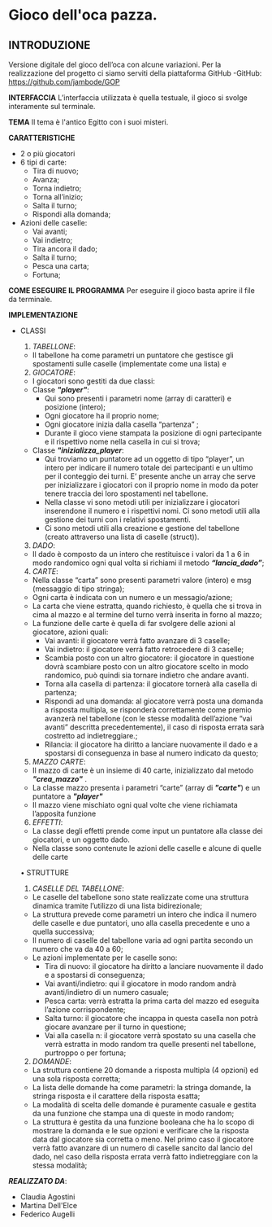 ﻿# Gioco dell'oca pazza.

**INTRODUZIONE**
-----
Versione digitale del gioco dell’oca con alcune variazioni.
Per la realizzazione del progetto ci siamo serviti della piattaforma GitHub
-GitHub:  <https://github.com/jambode/GOP>

**INTERFACCIA**
L’interfaccia utilizzata è quella testuale, il gioco si svolge interamente sul terminale.

**TEMA**
Il tema è l'antico Egitto con i suoi misteri.  

**CARATTERISTICHE**
 * 2 o più giocatori
 * 6 tipi di carte:
   *  Tira di nuovo;
   *  Avanza;
   *  Torna indietro;
   *  Torna all’inizio;
   *  Salta il turno;
   *  Rispondi alla domanda;
 * Azioni delle caselle:
   *  Vai avanti;
   *  Vai indietro;
   *  Tira ancora il dado;
   *  Salta il turno;
   *  Pesca una carta;
   *  Fortuna;

**COME ESEGUIRE IL PROGRAMMA**
Per eseguire il gioco basta aprire il file da terminale.

**IMPLEMENTAZIONE**
* CLASSI
  1. *TABELLONE*: 
    * Il tabellone ha come parametri un puntatore che gestisce gli spostamenti sulle caselle (implementate come una lista) e
  2. *GIOCATORE*:
    * I giocatori sono gestiti da due classi:
    * Classe **_"player"_**:
        * Qui sono presenti i parametri nome (array di caratteri) e  posizione (intero);
        * Ogni giocatore ha il proprio nome;
        * Ogni giocatore inizia dalla casella “partenza” ;
        * Durante il gioco viene stampata la posizione di ogni partecipante e il rispettivo nome nella casella in cui si trova;
    * Classe **_"inizializza_player_**:
        * Qui troviamo un puntatore ad un oggetto di tipo “player”, un intero per indicare il numero totale dei partecipanti e un ultimo per il conteggio dei turni. E’ presente anche un array che serve per inizializzare i giocatori con il proprio nome in modo da poter tenere traccia dei loro spostamenti nel tabellone.
        * Nella classe vi sono metodi utili per inizializzare i giocatori inserendone il numero e i rispettivi nomi. Ci sono metodi utili alla gestione dei turni con i relativi spostamenti.
        * Ci sono metodi utili alla creazione e gestione del tabellone (creato attraverso una lista di caselle (struct)).
    3. _DADO_:
    * Il dado è composto da un intero che restituisce i valori da 1 a 6 in modo randomico ogni qual volta si richiami il metodo **_“lancia_dado”_**;
   4. _CARTE_:
    * Nella classe “carta” sono presenti parametri valore (intero) e msg (messaggio di tipo stringa);
    * Ogni carta è indicata con un numero e un messagio/azione;
    * La carta che viene estratta, quando richiesto, è quella che si trova in cima al mazzo e al termine del turno verrà inserita in forno al mazzo;
    * La funzione delle carte è quella di far svolgere delle azioni al giocatore, azioni quali:
        * Vai avanti: il giocatore verrà fatto avanzare di 3 caselle;
        * Vai indietro: il giocatore verrà fatto retrocedere di 3 caselle;
        * Scambia posto con un altro giocatore: il giocatore in questione dovrà scambiare posto con un altro giocatore scelto in modo randomico, può quindi sia tornare indietro che andare avanti.
        * Torna alla casella di partenza: il giocatore tornerà alla casella di partenza;
        * Rispondi ad una domanda: al giocatore verrà posta una domanda a risposta multipla, se risponderà correttamente come premio avanzerà nel tabellone (con le stesse modalità dell’azione “vai avanti” descritta precedentemente), il caso di risposta errata sarà costretto ad indietreggiare.;
        * Rilancia: il giocatore ha diritto a lanciare nuovamente il dado e a spostarsi di conseguenza in base al numero indicato da questo;

   5. _MAZZO CARTE_:
    * Il mazzo di carte è un insieme di 40 carte, inizializzato dal metodo **_"crea_mazzo"_** .
    * La classe mazzo presenta i parametri “carte” (array di **_"carte"_**) e un puntatore a **_"player"_**
    * Il mazzo viene mischiato ogni qual volte che viene richiamata l’apposita funzione

    6. _EFFETTI_:
    * La classe degli effetti prende come input un puntatore alla classe dei giocatori, e un oggetto dado.
    * Nella classe sono contenute le azioni delle caselle e alcune di quelle delle carte 
    
  • STRUTTURE
    1. _CASELLE DEL TABELLONE_:
    * Le caselle del tabellone sono state realizzate come una struttura dinamica tramite l’utilizzo di una lista bidirezionale;
    * La struttura prevede come parametri un intero che indica il numero delle caselle e due puntatori, uno alla casella precedente e uno a quella successiva;
    * Il numero di caselle del tabellone varia ad ogni partita secondo un numero che va da 40 a 60;
    * Le azioni implementate per le caselle sono:
        * Tira di nuovo: il giocatore ha diritto a lanciare nuovamente il dado e a spostarsi di conseguenza;
        * Vai avanti/indietro: qui il giocatore in modo random andrà avanti/indietro di un numero casuale;
        * Pesca carta: verrà estratta la prima carta del mazzo ed eseguita l’azione corrispondente;
        * Salta turno: il giocatore che incappa in questa casella non potrà giocare avanzare per il turno in questione;
        * Vai alla casella n: il giocatore verrà spostato su una casella che verrà estratta in modo random tra quelle presenti nel tabellone, purtroppo o per fortuna;
    2. _DOMANDE_:
    * La struttura contiene 20 domande a risposta multipla (4 opzioni) ed una sola risposta corretta;
    * La lista delle domande ha come parametri: la stringa domande, la stringa risposta e il carattere della risposta esatta;
    * La modalità di scelta delle domande è puramente casuale e gestita da una funzione che stampa una di queste in modo random;
    * La struttura è gestita da una funzione booleana che ha lo scopo di mostrare la domanda e le sue opzioni e verificare che la risposta data dal giocatore sia corretta o meno. Nel primo caso il giocatore verrà fatto avanzare di un numero di caselle sancito dal lancio del dado, nel caso della risposta errata verrà fatto indietreggiare con la stessa modalità;



**_REALIZZATO DA_**:
* Claudia Agostini
* Martina Dell'Elce
* Federico Augelli


